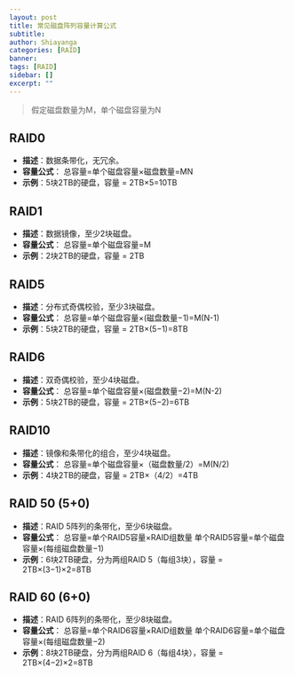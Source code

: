 ```yaml
---
layout: post
title: 常见磁盘阵列容量计算公式
subtitle: 
author: Shiayanga
categories: [RAID]
banner:
tags: [RAID]
sidebar: []
excerpt: ""
---
```


> 假定磁盘数量为M，单个磁盘容量为N

## RAID0
- **描述**：数据条带化，无冗余。
- **容量公式**： 总容量=单个磁盘容量×磁盘数量=MN
- **示例**：5块2TB的硬盘，容量 = 2TB×5=10TB
## RAID1
- **描述**：数据镜像，至少2块磁盘。
- **容量公式**： 总容量=单个磁盘容量=M
- **示例**：2块2TB的硬盘，容量 = 2TB
## RAID5
- **描述**：分布式奇偶校验，至少3块磁盘。
- **容量公式**： 总容量=单个磁盘容量×(磁盘数量−1)=M(N-1)
- **示例**：5块2TB的硬盘，容量 = 2TB×(5−1)=8TB
## RAID6
- **描述**：双奇偶校验，至少4块磁盘。
- **容量公式**： 总容量=单个磁盘容量×(磁盘数量−2)=M(N-2)
- **示例**：5块2TB的硬盘，容量 = 2TB×(5−2)=6TB
## RAID10
- **描述**：镜像和条带化的组合，至少4块磁盘。
- **容量公式**： 总容量=单个磁盘容量×（磁盘数量/2）=M(N/2)
- **示例**：4块2TB的硬盘，容量 = 2TB×（4/2）=4TB
## RAID 50 (5+0)
- **描述**：RAID 5阵列的条带化，至少6块磁盘。
- **容量公式**： 总容量=单个RAID5容量×RAID组数量
  单个RAID5容量=单个磁盘容量×(每组磁盘数量−1)
- **示例**：6块2TB硬盘，分为两组RAID 5（每组3块），容量 = 2TB×(3−1)×2=8TB
## RAID 60 (6+0)
- **描述**：RAID 6阵列的条带化，至少8块磁盘。
- **容量公式**： 总容量=单个RAID6容量×RAID组数量
  单个RAID6容量=单个磁盘容量×(每组磁盘数量−2)
- **示例**：8块2TB硬盘，分为两组RAID 6（每组4块），容量 = 2TB×(4−2)×2=8TB

